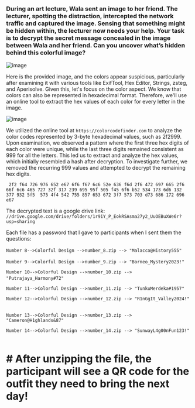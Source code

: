 ### During an art lecture, Wala sent an image to her friend. The lecturer, spotting the distraction, intercepted the network traffic and captured the image. Sensing that something might be hidden within, the lecturer now needs your help. Your task is to decrypt the secret message concealed in the image between Wala and her friend. Can you uncover what’s hidden behind this colorful image?

![image](https://github.com/user-attachments/assets/5873f109-dc87-40f7-af2f-b6d87efe584d)

Here is the provided image, and the colors appear ‎suspicious, particularly after examining it with various tools ‎like ExifTool, Hex Editor, Strings, zsteg, and Aperisolve. Given ‎this, let's focus on the color aspect. We know that colors ‎can also be represented in hexadecimal format. Therefore, ‎we'll use an online tool to extract the hex values of each ‎color for every letter in the image.‎

![image](https://github.com/user-attachments/assets/fda475c4-30e2-4b9d-9a2c-dd1350fbbe35)

We utilized the online tool at ``https://colorcodefinder.com`` to ‎analyze the color codes represented by 3-byte hexadecimal ‎values, such as 2f2999. Upon examination, we observed a ‎pattern where the first three hex digits of each color were ‎unique, while the last three digits remained consistent as ‎‎999 for all the letters. This led us to extract and analyze the ‎hex values, which initially resembled a hash after ‎decryption. To investigate further, we removed the recurring ‎‎999 values and attempted to decrypt the remaining hex ‎digits.

`‎
‏2‏f2 f64 726 976 652 e67 6f6 f67 6c6 52e 636 f6d 2f6 472 697 ‎‎665 2f6 66f 6c6 465 727 32f 317 239 695 95f 505 f45 6f6 b52 ‎‎534 173 6d6 132 377 932 5f5  575 4f4 542 755 857 653 672 3f7 ‎‎573 703 d73 686 172 696 e67‎
`

The decrypted text is a google drive link: `‎‎//drive.google.com/drive/folders/1r9iY_P_EokRSAsma27y2_‎UuOEBuXWe6r?usp=sharing`

Each file has a password that I gave to participants when I sent them the questions:

`Number 8-->Colorful Design -->number_8.zip --> "Malacca@History555"` ‎

`Number 9-->Colorful Design -->number_9.zip --> "Borneo_Mystery2023!"` ‎

`Number 10-->Colorful Design -->number_10.zip --> "Putrajaya_Harmony#72"` ‎

`Number 11-->Colorful Design -->number_11.zip --> "TunkuMerdeka#1957" ‎`

`Number 12-->Colorful Design -->number_12.zip --> "R1nGgIt_Valley2024!" `‎

`Number 13-->Colorful Design -->number_13.zip --> ‎‎"Cameron@H1ghlands&87"`

`Number 14-->Colorful Design -->number_14.zip --> "SunwayL4g00nFun123!" ‎`



# # After unzipping the file, the participant will see a QR code for the outfit they need to bring the next day!

